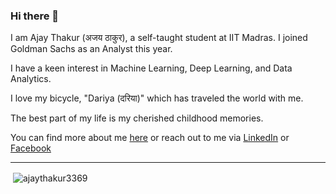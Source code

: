 ### Hi there 👋

I am Ajay Thakur (अजय ठाकुर), a self-taught student at IIT Madras. I joined Goldman Sachs as an Analyst this year.

I have a keen interest in Machine Learning, Deep Learning, and Data Analytics.

I love my bicycle, "Dariya (दरिया)" which has traveled the world with me.

The best part of my life is my cherished childhood memories.

You can find more about me [here]() or reach out to me via [LinkedIn](https://www.linkedin.com/in/ajay-thakur-b51359265/) or [Facebook](https://www.facebook.com/profile.php?id=100089913768674) 

---

<p>&nbsp;<img align="center" src="https://github-readme-stats.vercel.app/api?username=ajaythakur3369&show_icons=true&locale=en" alt="ajaythakur3369" /></p>


